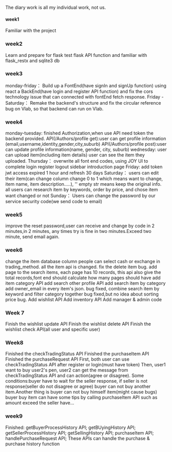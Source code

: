 The diary work is all my individual work, not us.
#### week1
Familiar with the project
### week2
Learn and prepare for flask
test flask API function and familiar with flask_restx and sqlite3 db
### week3
monday-friday：
Build up a FontEnd(have signIn and signUp function) using react
a BackEnd(have login and register API function) and fix the cors technology issue  that can connected with fontEnd fetch response. 
Friday - Saturday：
Remake the backend's structure and fix the circular reference bug on Vlab, so that backend can run on Vlab.
### week4
monday-tuesday:
finished Authorization,when use API need token the backend provided.
API(/Authors/profile get):user can get profile information (email,username,identity,gender,city,suburb)
API(/Authors/profile post):user can update profile information(name, gender, city, suburb)
wednesday:
user can upload item(including item details)
user can see the item they uploaded.
Thursday：
overwrite all font end codes, using JOY UI to complete login register logout sidebar introduction page
Friday:
add token jwt access expired 1 hour and refresh 30 days
Saturday：
users can edit their item(can change column change 0 to 1 which means want to change, item name, item description.....), '' empty str means keep the original info.
all users can research item by keywords, order by price, and chose item want changed or not
Sunday：
Users can change the password by our service security code(we send code to email)
### week5
improve the reset password,user can receive and change by code in 2 minutes,in 2 minutes, any times try is fine in two minutes.Exceed two minute, send email again.
### week6
change the item database column people can select cash or exchange in trading_method.
all the item api is changed.
fix the delete item bug.
add page to the search items, each page has 10 records, this api also give the total records,font end should calculate how many pages should have
add item category API
add search other profile API
add search item by category
add owner_email in every item's json.
bug fixed, combine search item by keyword and filter category together
bug fixed,but no idea about sorting price bug.
Add wishlist API
Add inventory API
Add manager & admin code
### Week 7
Finish the wishlist update API
Finish the wishlist delete API
Finish the wishlist check API(all user and specific user)
### Week8
Finished the checkTradingStatus API
Finished the purchaseItem API
Finished the purchaseRequest API
First, both user can use checkTradingStatus API after register or login(must have token)
Then, user1 want to buy user2's pen, user2 can get the message from checkTradingStatus API
and can action(agree or disagree).
Some conditions:buyer have to wait for the seller response, if seller is not response(seller do not disagree or agree)
buyer can not buy another item.Another thing is buyer can not buy himself item(might cause bugs)
buyer buy item can have some tips by calling purchaseItem API such as amount exceed the seller have... 
### week9
Finished:
getBuyerProcessHistory API;
getBUyingHistory API;
getSellerProcessHistory API;
getSellingHistory API;
purchaseItem API;
handlePurchaseRequest API;
These APIs can handle the purchase & purchase history function

